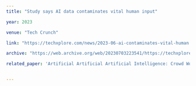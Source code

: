 ```yaml
---
title: "Study says AI data contaminates vital human input"

year: 2023

venue: "Tech Crunch"

link: "https://techxplore.com/news/2023-06-ai-contaminates-vital-human.html"

archive: "https://web.archive.org/web/20230703223541/https://techxplore.com/news/2023-06-ai-contaminates-vital-human.html"

related_paper: 'Artificial Artificial Artificial Intelligence: Crowd Workers Widely Use Large Language Models for Text Production Tasks'


---
```


